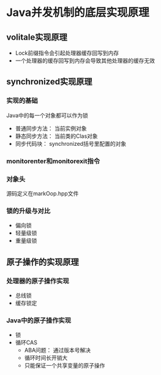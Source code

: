 # Java并发机制的底层实现原理

## volitale实现原理

- Lock前缀指令会引起处理器缓存回写到内存
- 一个处理器的缓存回写到内存会导致其他处理器的缓存无效

## synchronized实现原理

### 实现的基础

Java中的每一个对象都可以作为锁

- 普通同步方法： 当前实例对象
- 静态同步方法： 当前类的Clas对象
- 同步代码块： synchronized括号里配置的对象

### monitorenter和monitorexit指令

### 对象头

源码定义在markOop.hpp文件

### 锁的升级与对比

- 偏向锁
- 轻量级锁
- 重量级锁

## 原子操作的实现原理

### 处理器的原子操作实现

- 总线锁
- 缓存锁定

### Java中的原子操作实现

- 锁
- 循环CAS
  - ABA问题： 通过版本号解决
  - 循环时间长开销大
  - 只能保证一个共享变量的原子操作
